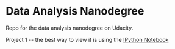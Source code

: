 # Data Analysis Nanodegree
Repo for the data analysis nanodegree on Udacity.

Project 1 -- the best way to view it is using the [IPython Notebook](http://nbviewer.ipython.org/github/dnkirill/data-science/blob/master/Project1/Project-1.ipynb)